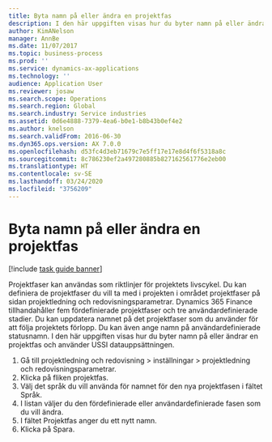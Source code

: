 ```yaml
---
title: Byta namn på eller ändra en projektfas
description: I den här uppgiften visas hur du byter namn på eller ändrar en projektfas.
author: KimANelson
manager: AnnBe
ms.date: 11/07/2017
ms.topic: business-process
ms.prod: ''
ms.service: dynamics-ax-applications
ms.technology: ''
audience: Application User
ms.reviewer: josaw
ms.search.scope: Operations
ms.search.region: Global
ms.search.industry: Service industries
ms.assetid: 0d6e4888-7379-4ea6-b0e1-b8b43b0ef4e2
ms.author: knelson
ms.search.validFrom: 2016-06-30
ms.dyn365.ops.version: AX 7.0.0
ms.openlocfilehash: d53fc4d3eb71679c7e5ff17e17e8d4f6f5318a8c
ms.sourcegitcommit: 8c786230ef2a497280885b827162561776e2eb00
ms.translationtype: HT
ms.contentlocale: sv-SE
ms.lasthandoff: 03/24/2020
ms.locfileid: "3756209"
---
```

# <a name="rename-or-modify-a-project-stage"></a>Byta namn på eller ändra en projektfas

[!include [task guide banner](../../includes/task-guide-banner.md)]

Projektfaser kan användas som riktlinjer för projektets livscykel. Du kan definiera de projektfaser du vill ta med i projekten i området projektfaser på sidan projektledning och redovisningsparametrar. Dynamics 365 Finance tillhandahåller fem fördefinierade projektfaser och tre användardefinierade stadier. Du kan uppdatera namnet på det projektfaser som du använder för att följa projektets förlopp. Du kan även ange namn på användardefinierade statusnamn. I den här uppgiften visas hur du byter namn på eller ändrar en projektfas och använder USSI datauppsättningen.

1. Gå till projektledning och redovisning > inställningar > projektledning och redovisningsparametrar.
2. Klicka på fliken projektfas.
3. Välj det språk du vill använda för namnet för den nya projektfasen i fältet Språk.
4. I listan väljer du den fördefinierade eller användardefinierade fasen som du vill ändra. 
5. I fältet Projektfas anger du ett nytt namn.
6. Klicka på Spara.
